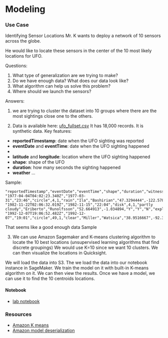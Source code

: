 # Modeling

### Use Case
Identifying Sensor Locations
Mr. K wants to deploy a network of 10 sensors across the globe.

He would like to locate these sensors in the center of the 10 most likely locations for UFO.

Questions:
1. What type of generalization are we trying to make?
2. Do we have enough data? What does our data look like?
3. What algorithm can help us solve this problem?
4. Where should we launch the sensors?

Answers:
1. we are trying to cluster the dataset into 10 groups where there are the most sightings close one to the others.

2. Data is available here: [ufo_fullset.csv](data/ufo_fullset.csv)
It has 18,000 records.
It is synthetic data.
Key features:
- **reportedTimestamp**: date when the UFO sighting was reported
- **eventDate** and **eventTime**: date when the UFO sighting happened
-  
- **latitude** and **longitude**: location where the UFO sighting happened
- **shape**: shape of the UFO
- **duration**: how many seconds the sighting happened
- **weather**
...

Sample:
```
"reportedTimestamp","eventDate","eventTime","shape","duration","witnesses","weather","firstName","lastName","latitude","longitude","sighting","physicalEvidence","contact","researchOutcome"
"1977-04-04T04:02:23.340Z","1977-03-31","23:46","circle",4,1,"rain","Ila","Bashirian","47.3294444",-122.5788889,"Y","N","N","explained"
"1982-11-22T02:06:32.019Z","1982-11-15","22:04","disk",4,1,"partly cloudy","Eriberto","Runolfsson","52.664913",-1.034894,"Y","Y","N","explained"
"1992-12-07T19:06:52.482Z","1992-12-07","19:01","circle",49,1,"clear","Miller","Watsica","38.9516667",-92.3338889,"Y","N","N","explained"
```
That seems like a good enough data Sample

3. We can use Amazon Sagemaker and K-means clustering algorithm to locate the 10 best locations (unsupervised learning algorithms that find discrete groupings)
We would use K=10 since we want 10 clusters.
We can then visualize the locations in Quicksight.

We will load the data into S3.
The we load the data into our  notebook instance in SageMaker.
We train the model on it with built-in K-means algorithm on it.
We can then view the results.
Once we have a model, we can use it to find the 10 centroids locations.

#### Notebook
- [lab notebook](ufo-modeling-lab.ipynb)


### Resources
- [Amazon K means](https://docs.aws.amazon.com/sagemaker/latest/dg/k-means.html)
- [Amazon model deserialization](https://docs.aws.amazon.com/sagemaker/latest/dg/cdf-training.html)

